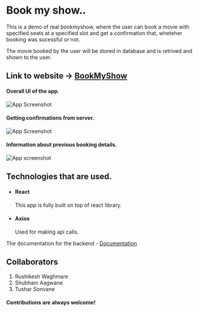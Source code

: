 
















# Book my show..

This is a demo of real bookmyshow, where the user can book a movie with specified seats at a specified slot and get a confirmation that, wheteher booking was sucessful or not.

The movie booked by the user will be stored in database and is retrived and shown to the user.

## Link to website -> [BookMyShow](http://bookmyshows-frontend.netlify.app)


#### Overall UI of the app.

![App Screenshot](https://snipboard.io/AWEMzF.jpg)

#### Getting confirmations from server.

![App Screenshot](https://snipboard.io/4Gxnzf.jpg)

#### Information about previous booking details.

![App screenshot](https://snipboard.io/HljXoF.jpg)


## Technologies that are used.

- #### React  
    This app is fully built on top of react library.
- #### Axios 
    Used for making api calls.

The documentation for the backend - [Documentation](https://github.com/rushikesh-waghmare/Bookmyshow-Backend)




## Collaborators

1. Rushikesh Waghmare
2. Shubham Aagwane
3. Tushar Sonvane
#### Contributions are always welcome!





















